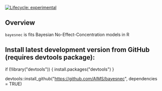 <!-- badges: start -->
[![Lifecycle: experimental](https://img.shields.io/badge/lifecycle-experimental-orange.svg)](https://www.tidyverse.org/lifecycle/#experimental)
<!-- badges: end -->

## Overview 
`bayesnec` is fits Bayesian No-Effect-Concentration models in R

## Install latest development version from GitHub (requires devtools package):

if (!library("devtools")) {
  install.packages("devtools")
}

devtools::install_github("https://github.com/AIMS/bayesnec", dependencies = TRUE)
